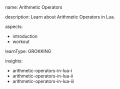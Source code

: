 name: Arithmetic Operators

description: Learn about Arithmetic Operators in Lua.

aspects:
  - introduction
  - workout

learnType: GROKKING

insights:
  - arithmetic-operators-in-lua-i
  - arithmetic-operators-in-lua-ii
  - arithmetic-operators-in-lua-iii